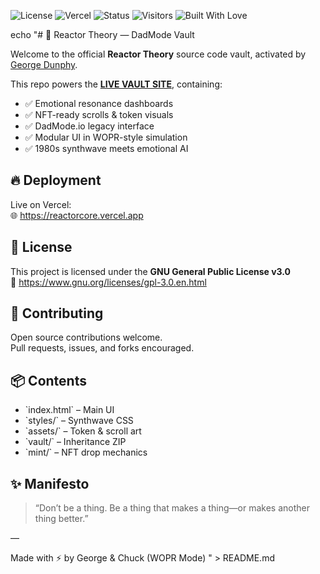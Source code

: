 ![License](https://img.shields.io/badge/license-GPLv3-blue.svg)
![Vercel](https://vercelbadge.vercel.app/api/TheBluCog/ReactorTheory)
![Status](https://img.shields.io/badge/status-Active-brightgreen)
![Visitors](https://komarev.com/ghpvc/?username=TheBluCog&color=orange)
![Built With Love](https://img.shields.io/badge/Built%20With-%E2%9D%A4-red)


echo "# 🧠 Reactor Theory — DadMode Vault

Welcome to the official **Reactor Theory** source code vault, activated by [George Dunphy](https://github.com/TheBluCog).

This repo powers the [**LIVE VAULT SITE**](https://reactorcore.vercel.app), containing:
- ✅ Emotional resonance dashboards
- ✅ NFT-ready scrolls & token visuals
- ✅ DadMode.io legacy interface
- ✅ Modular UI in WOPR-style simulation
- ✅ 1980s synthwave meets emotional AI

## 🔥 Deployment

Live on Vercel:  
🌐 https://reactorcore.vercel.app

## 🪪 License

This project is licensed under the **GNU General Public License v3.0**  
📄 https://www.gnu.org/licenses/gpl-3.0.en.html

## 🧱 Contributing

Open source contributions welcome.  
Pull requests, issues, and forks encouraged.

## 📦 Contents

- \`index.html\` – Main UI  
- \`styles/\` – Synthwave CSS  
- \`assets/\` – Token & scroll art  
- \`vault/\` – Inheritance ZIP  
- \`mint/\` – NFT drop mechanics  

## ✨ Manifesto

> “Don’t be a thing. Be a thing that makes a thing—or makes another thing better.”

—

Made with ⚡️ by George & Chuck (WOPR Mode)
" > README.md


